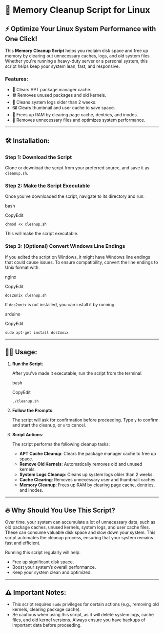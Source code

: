 🚀 Memory Cleanup Script for Linux
==================================

⚡️ Optimize Your Linux System Performance with One Click!
---------------------------------------------------------

This **Memory Cleanup Script** helps you reclaim disk space and free up memory by clearing out unnecessary caches, logs, and old system files. Whether you're running a heavy-duty server or a personal system, this script helps keep your system lean, fast, and responsive.

### Features:

*   🧹 Clears APT package manager cache.
*   🗑️ Removes unused packages and old kernels.
*   🧼 Cleans system logs older than 2 weeks.
*   🖼️ Clears thumbnail and user cache to save space.
*   💨 Frees up RAM by clearing page cache, dentries, and inodes.
*   🚀 Removes unnecessary files and optimizes system performance.

* * *

🛠 Installation:
----------------

### Step 1: Download the Script

Clone or download the script from your preferred source, and save it as `cleanup.sh`.

### Step 2: Make the Script Executable

Once you've downloaded the script, navigate to its directory and run:

bash

CopyEdit

`chmod +x cleanup.sh` 

This will make the script executable.

### Step 3: (Optional) Convert Windows Line Endings

If you edited the script on Windows, it might have Windows line endings that could cause issues. To ensure compatibility, convert the line endings to Unix format with:

nginx

CopyEdit

`dos2unix cleanup.sh` 

If `dos2unix` is not installed, you can install it by running:

arduino

CopyEdit

`sudo apt-get install dos2unix` 

* * *

🏃‍♂️ Usage:
------------

1.  **Run the Script**:
    
    After you've made it executable, run the script from the terminal:
    
    bash
    
    CopyEdit
    
    `./cleanup.sh` 
    
2.  **Follow the Prompts**:
    
    The script will ask for confirmation before proceeding. Type `y` to confirm and start the cleanup, or `n` to cancel.
    
3.  **Script Actions**:
    
    The script performs the following cleanup tasks:
    
    *   **APT Cache Cleanup**: Clears the package manager cache to free up space.
    *   **Remove Old Kernels**: Automatically removes old and unused kernels.
    *   **System Logs Cleanup**: Cleans up system logs older than 2 weeks.
    *   **Cache Clearing**: Removes unnecessary user and thumbnail caches.
    *   **Memory Cleanup**: Frees up RAM by clearing page cache, dentries, and inodes.

* * *

🔥 Why Should You Use This Script?
----------------------------------

Over time, your system can accumulate a lot of unnecessary data, such as old package caches, unused kernels, system logs, and user cache files. These can consume valuable disk space and slow down your system. This script automates the cleanup process, ensuring that your system remains fast and efficient.

Running this script regularly will help:

*   Free up significant disk space.
*   Boost your system’s overall performance.
*   Keep your system clean and optimized.

* * *

⚠️ Important Notes:
-------------------

*   This script requires `sudo` privileges for certain actions (e.g., removing old kernels, clearing package cache).
*   Be cautious when using this script, as it will delete system logs, cache files, and old kernel versions. Always ensure you have backups of important data before proceeding.